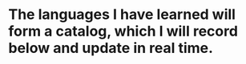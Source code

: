 # The languages ​​I have learned will form a catalog, which I will record below and update in real time.